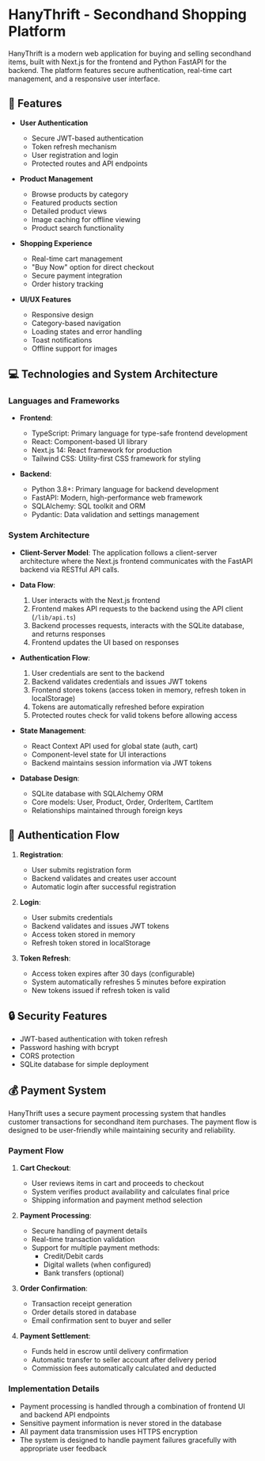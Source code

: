 # HanyThrift - Secondhand Shopping Platform

HanyThrift is a modern web application for buying and selling secondhand items, built with Next.js for the frontend and Python FastAPI for the backend. The platform features secure authentication, real-time cart management, and a responsive user interface.

## 🌟 Features

- **User Authentication**
  - Secure JWT-based authentication
  - Token refresh mechanism
  - User registration and login
  - Protected routes and API endpoints

- **Product Management**
  - Browse products by category
  - Featured products section
  - Detailed product views
  - Image caching for offline viewing
  - Product search functionality

- **Shopping Experience**
  - Real-time cart management
  - "Buy Now" option for direct checkout
  - Secure payment integration
  - Order history tracking

- **UI/UX Features**
  - Responsive design
  - Category-based navigation
  - Loading states and error handling
  - Toast notifications
  - Offline support for images

## 💻 Technologies and System Architecture

### Languages and Frameworks
- **Frontend**:
  - TypeScript: Primary language for type-safe frontend development
  - React: Component-based UI library
  - Next.js 14: React framework for production
  - Tailwind CSS: Utility-first CSS framework for styling
  
- **Backend**:
  - Python 3.8+: Primary language for backend development
  - FastAPI: Modern, high-performance web framework
  - SQLAlchemy: SQL toolkit and ORM
  - Pydantic: Data validation and settings management

### System Architecture
- **Client-Server Model**: The application follows a client-server architecture where the Next.js frontend communicates with the FastAPI backend via RESTful API calls.

- **Data Flow**:
  1. User interacts with the Next.js frontend
  2. Frontend makes API requests to the backend using the API client (`/lib/api.ts`)
  3. Backend processes requests, interacts with the SQLite database, and returns responses
  4. Frontend updates the UI based on responses

- **Authentication Flow**:
  1. User credentials are sent to the backend
  2. Backend validates credentials and issues JWT tokens
  3. Frontend stores tokens (access token in memory, refresh token in localStorage)
  4. Tokens are automatically refreshed before expiration
  5. Protected routes check for valid tokens before allowing access

- **State Management**:
  - React Context API used for global state (auth, cart)
  - Component-level state for UI interactions
  - Backend maintains session information via JWT tokens

- **Database Design**:
  - SQLite database with SQLAlchemy ORM
  - Core models: User, Product, Order, OrderItem, CartItem
  - Relationships maintained through foreign keys


## 🔐 Authentication Flow

1. **Registration**:
   - User submits registration form
   - Backend validates and creates user account
   - Automatic login after successful registration

2. **Login**:
   - User submits credentials
   - Backend validates and issues JWT tokens
   - Access token stored in memory
   - Refresh token stored in localStorage

3. **Token Refresh**:
   - Access token expires after 30 days (configurable)
   - System automatically refreshes 5 minutes before expiration
   - New tokens issued if refresh token is valid


## 🔒 Security Features

- JWT-based authentication with token refresh
- Password hashing with bcrypt
- CORS protection
- SQLite database for simple deployment


## 💰 Payment System

HanyThrift uses a secure payment processing system that handles customer transactions for secondhand item purchases. The payment flow is designed to be user-friendly while maintaining security and reliability.

### Payment Flow

1. **Cart Checkout**:
   - User reviews items in cart and proceeds to checkout
   - System verifies product availability and calculates final price
   - Shipping information and payment method selection

2. **Payment Processing**:
   - Secure handling of payment details
   - Real-time transaction validation
   - Support for multiple payment methods:
     - Credit/Debit cards
     - Digital wallets (when configured)
     - Bank transfers (optional)

3. **Order Confirmation**:
   - Transaction receipt generation
   - Order details stored in database
   - Email confirmation sent to buyer and seller

4. **Payment Settlement**:
   - Funds held in escrow until delivery confirmation
   - Automatic transfer to seller account after delivery period
   - Commission fees automatically calculated and deducted

### Implementation Details

- Payment processing is handled through a combination of frontend UI and backend API endpoints
- Sensitive payment information is never stored in the database
- All payment data transmission uses HTTPS encryption
- The system is designed to handle payment failures gracefully with appropriate user feedback
